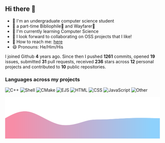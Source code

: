 ## Hi there 👋

- 📖 I'm an undergraduate computer science student
- 🔭 a part-time Bibliophile📕 and Wayfarer🚶
- 🌱 I'm currently learning Computer Science
- 👯 I look forward to collaborating on OSS projects that I like!
- 📧 How to reach me: [here](mailto:qyxtim02@gmail.com)
- 😄 Pronouns: He/Him/His

I joined Github **4** years ago. Since then I pushed **1261** commits, opened **19** issues, submitted **31** pull requests, received **236** stars across **12** personal projects and contributed to **10** public repositories.

### Languages across my projects

![C++](https://img.shields.io/static/v1?style=flat-square&label=%E2%A0%80&color=555&labelColor=%23f34b7d&message=C%2B%2B%EF%B8%B191.9%25)
![Shell](https://img.shields.io/static/v1?style=flat-square&label=%E2%A0%80&color=555&labelColor=%2389e051&message=Shell%EF%B8%B10.9%25)
![CMake](https://img.shields.io/static/v1?style=flat-square&label=%E2%A0%80&color=555&labelColor=%23DA3434&message=CMake%EF%B8%B10.9%25)
![EJS](https://img.shields.io/static/v1?style=flat-square&label=%E2%A0%80&color=555&labelColor=%23a91e50&message=EJS%EF%B8%B10.8%25)
![HTML](https://img.shields.io/static/v1?style=flat-square&label=%E2%A0%80&color=555&labelColor=%23e34c26&message=HTML%EF%B8%B10.8%25)
![CSS](https://img.shields.io/static/v1?style=flat-square&label=%E2%A0%80&color=555&labelColor=%23563d7c&message=CSS%EF%B8%B10.7%25)
![JavaScript](https://img.shields.io/static/v1?style=flat-square&label=%E2%A0%80&color=555&labelColor=%23f1e05a&message=JavaScript%EF%B8%B10.7%25)
![Other](https://img.shields.io/static/v1?style=flat-square&label=%E2%A0%80&color=555&labelColor=%23ededed&message=Other%EF%B8%B12.8%25)

![yuxqiu](./assets/bottom.svg)